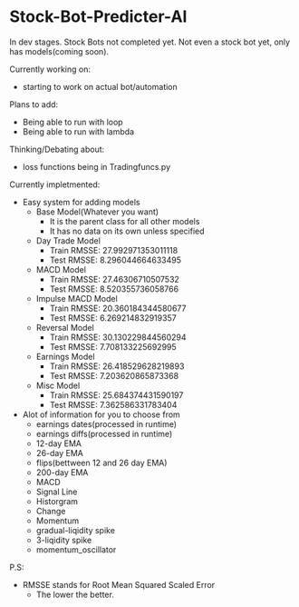 # Stock-Bot-Predicter-AI

In dev stages. Stock Bots not completed yet.
Not even a stock bot yet, only has models(coming soon).


Currently working on:
  - starting to work on actual bot/automation

Plans to add:
  - Being able to run with loop
  - Being able to run with lambda

Thinking/Debating about:
  - loss functions being in Tradingfuncs.py


Currently impletmented:
  + Easy system for adding models
    - Base Model(Whatever you want)
      + It is the parent class for all other models
      + It has no data on its own unless specified
    - Day Trade Model 
      + Train RMSSE: 27.992971353011118
      + Test RMSSE: 8.296044664633495
    - MACD Model
      + Train RMSSE: 27.46306710507532
      + Test RMSSE: 8.520355736058766
    - Impulse MACD Model
      + Train RMSSE: 20.360184344580677
      + Test RMSSE: 6.269214832919357
    - Reversal Model
      + Train RMSSE: 30.130229844560294
      + Test RMSSE: 7.708133225692995
    - Earnings Model
      + Train RMSSE: 26.418529628219893
      + Test RMSSE: 7.203620865873368
    - Misc Model
      + Train RMSSE: 25.684374431590197
      + Test RMSSE: 7.362586331783404
  + Alot of information for you to choose from
    - earnings dates(processed in runtime)
    - earnings diffs(processed in runtime)
    - 12-day EMA
    - 26-day EMA
    - flips(bettween 12 and 26 day EMA)
    - 200-day EMA
    - MACD
    - Signal Line
    - Historgram
    - Change
    - Momentum
    - gradual-liqidity spike
    - 3-liqidity spike
    - momentum_oscillator

P.S:
  + RMSSE stands for Root Mean Squared Scaled Error
    - The lower the better.

